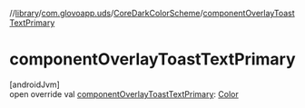 //[library](../../../index.md)/[com.glovoapp.uds](../index.md)/[CoreDarkColorScheme](index.md)/[componentOverlayToastTextPrimary](component-overlay-toast-text-primary.md)

# componentOverlayToastTextPrimary

[androidJvm]\
open override val [componentOverlayToastTextPrimary](component-overlay-toast-text-primary.md): [Color](https://developer.android.com/reference/kotlin/androidx/compose/ui/graphics/Color.html)
